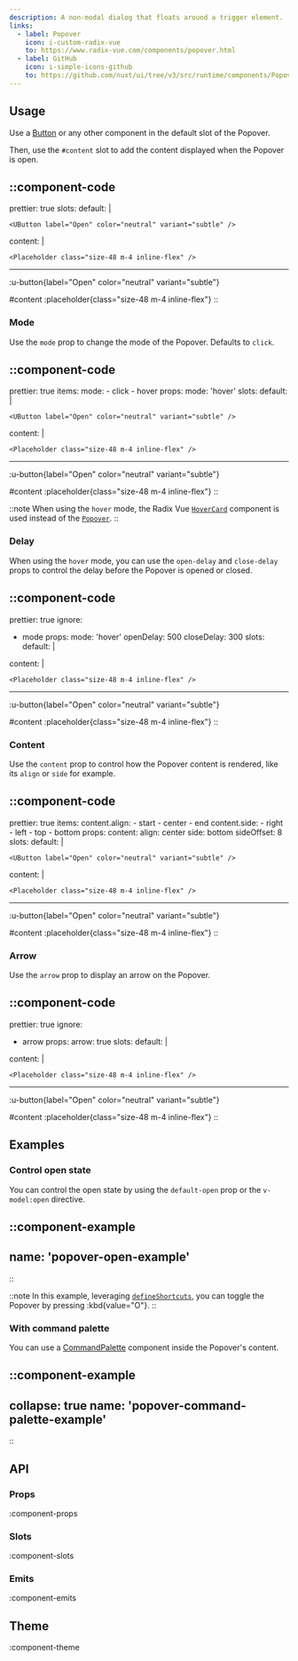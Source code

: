 ```yaml
---
description: A non-modal dialog that floats around a trigger element.
links:
  - label: Popover
    icon: i-custom-radix-vue
    to: https://www.radix-vue.com/components/popover.html
  - label: GitHub
    icon: i-simple-icons-github
    to: https://github.com/nuxt/ui/tree/v3/src/runtime/components/Popover.vue
---
```


## Usage

Use a [Button](/components/button) or any other component in the default slot of the Popover.

Then, use the `#content` slot to add the content displayed when the Popover is open.

::component-code
---
prettier: true
slots:
  default: |

    <UButton label="Open" color="neutral" variant="subtle" />

  content: |

    <Placeholder class="size-48 m-4 inline-flex" />
---

:u-button{label="Open" color="neutral" variant="subtle"}

#content
:placeholder{class="size-48 m-4 inline-flex"}
::

### Mode

Use the `mode` prop to change the mode of the Popover. Defaults to `click`.

::component-code
---
prettier: true
items:
  mode:
    - click
    - hover
props:
  mode: 'hover'
slots:
  default: |

    <UButton label="Open" color="neutral" variant="subtle" />

  content: |

    <Placeholder class="size-48 m-4 inline-flex" />
---

:u-button{label="Open" color="neutral" variant="subtle"}

#content
:placeholder{class="size-48 m-4 inline-flex"}
::

::note
When using the `hover` mode, the Radix Vue [`HoverCard`](https://www.radix-vue.com/components/hover-card.html) component is used instead of the [`Popover`](https://www.radix-vue.com/components/popover.html).
::

### Delay

When using the `hover` mode, you can use the `open-delay` and `close-delay` props to control the delay before the Popover is opened or closed.

::component-code
---
prettier: true
ignore:
  - mode
props:
  mode: 'hover'
  openDelay: 500
  closeDelay: 300
slots:
  default: |

    <UButton label="Open" color="neutral" variant="subtle" />

  content: |

    <Placeholder class="size-48 m-4 inline-flex" />
---

:u-button{label="Open" color="neutral" variant="subtle"}

#content
:placeholder{class="size-48 m-4 inline-flex"}
::

### Content

Use the `content` prop to control how the Popover content is rendered, like its `align` or `side` for example.

::component-code
---
prettier: true
items:
  content.align:
    - start
    - center
    - end
  content.side:
    - right
    - left
    - top
    - bottom
props:
  content:
    align: center
    side: bottom
    sideOffset: 8
slots:
  default: |

    <UButton label="Open" color="neutral" variant="subtle" />

  content: |

    <Placeholder class="size-48 m-4 inline-flex" />
---

:u-button{label="Open" color="neutral" variant="subtle"}

#content
:placeholder{class="size-48 m-4 inline-flex"}
::

### Arrow

Use the `arrow` prop to display an arrow on the Popover.

::component-code
---
prettier: true
ignore:
  - arrow
props:
  arrow: true
slots:
  default: |

    <UButton label="Open" color="neutral" variant="subtle" />

  content: |

    <Placeholder class="size-48 m-4 inline-flex" />
---

:u-button{label="Open" color="neutral" variant="subtle"}

#content
:placeholder{class="size-48 m-4 inline-flex"}
::

## Examples

### Control open state

You can control the open state by using the `default-open` prop or the `v-model:open` directive.

::component-example
---
name: 'popover-open-example'
---
::

::note
In this example, leveraging [`defineShortcuts`](/composables/define-shortcuts), you can toggle the Popover by pressing :kbd{value="O"}.
::

### With command palette

You can use a [CommandPalette](/components/command-palette) component inside the Popover's content.

::component-example
---
collapse: true
name: 'popover-command-palette-example'
---
::

## API

### Props

:component-props

### Slots

:component-slots

### Emits

:component-emits

## Theme

:component-theme
